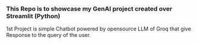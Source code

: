 ### This Repo is to showcase my GenAI project created over Streamlit (Python)
1st Project is simple Chatbot powered by opensource LLM of Groq that give Response to the query of the user.
